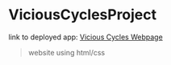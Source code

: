 # ViciousCyclesProject

link to deployed app: [Vicious Cycles Webpage](https://wcet3.waketech.edu/rhyman/WEB140/ViciousCyclesProject/index.html)

> website using html/css
